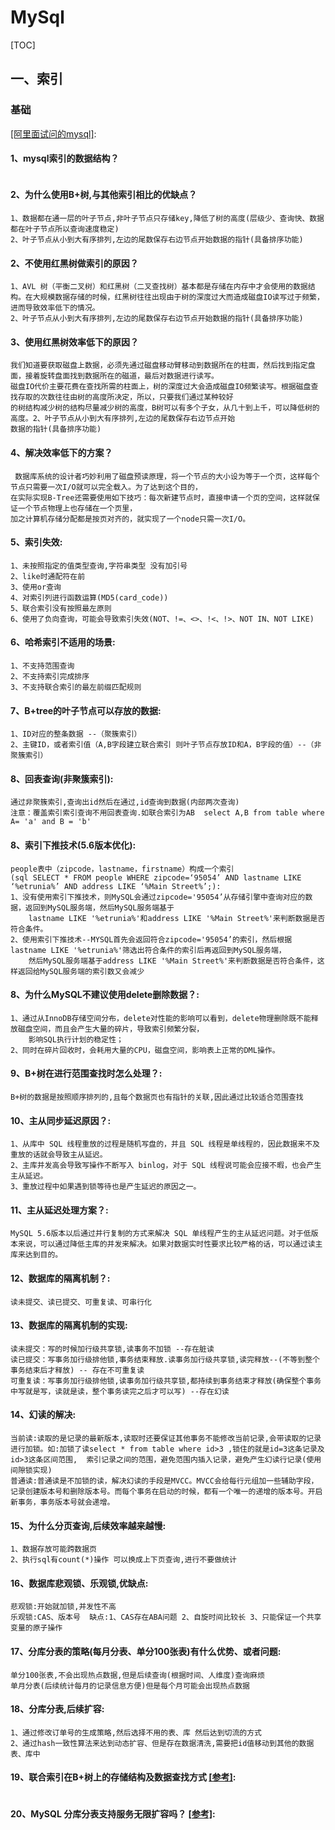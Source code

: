 # MySql
[TOC]

## 一、索引
### 基础
[[阿里面试问的mysql]](https://zhuanlan.zhihu.com/p/73204847):

#### 1、mysql索引的数据结构？
```

```
#### 2、为什么使用B+树,与其他索引相比的优缺点？
```
1、数据都在通一层的叶子节点,非叶子节点只存储key,降低了树的高度(层级少、查询快、数据都在叶子节点所以查询速度稳定)
2、叶子节点从小到大有序排列,左边的尾数保存右边节点开始数据的指针(具备排序功能)
```
#### 2、不使用红黑树做索引的原因？
```
1、AVL 树（平衡二叉树）和红黑树（二叉查找树）基本都是存储在内存中才会使用的数据结构。在大规模数据存储的时候，红黑树往往出现由于树的深度过大而造成磁盘IO读写过于频繁，进而导致效率低下的情况。
2、叶子节点从小到大有序排列,左边的尾数保存右边节点开始数据的指针(具备排序功能)
```
#### 3、使用红黑树效率低下的原因？
```
我们知道要获取磁盘上数据，必须先通过磁盘移动臂移动到数据所在的柱面，然后找到指定盘面，接着旋转盘面找到数据所在的磁道，最后对数据进行读写。
磁盘IO代价主要花费在查找所需的柱面上，树的深度过大会造成磁盘IO频繁读写。根据磁盘查找存取的次数往往由树的高度所决定，所以，只要我们通过某种较好
的树结构减少树的结构尽量减少树的高度，B树可以有多个子女，从几十到上千，可以降低树的高度。2、叶子节点从小到大有序排列,左边的尾数保存右边节点开始
数据的指针(具备排序功能)
```
#### 4、解决效率低下的方案？
```
 数据库系统的设计者巧妙利用了磁盘预读原理，将一个节点的大小设为等于一个页，这样每个节点只需要一次I/O就可以完全载入。为了达到这个目的，
在实际实现B-Tree还需要使用如下技巧：每次新建节点时，直接申请一个页的空间，这样就保证一个节点物理上也存储在一个页里，
加之计算机存储分配都是按页对齐的，就实现了一个node只需一次I/O。
```
#### 5、索引失效:
```
1、未按照指定的值类型查询,字符串类型 没有加引号
2、like时通配符在前
3、使用or查询
4、对索引列进行函数运算(MD5(card_code))
5、联合索引没有按照最左原则
6、使用了负向查询，可能会导致索引失效(NOT、!=、<>、!<、!>、NOT IN、NOT LIKE)
```
#### 6、哈希索引不适用的场景:
```
1、不支持范围查询 
2、不支持索引完成排序  
3、不支持联合索引的最左前缀匹配规则
```
#### 7、B+tree的叶子节点可以存放的数据:
```
1、ID对应的整条数据 --（聚簇索引）
2、主键ID，或者索引值（A,B字段建立联合索引 则叶子节点存放ID和A，B字段的值）--（非聚簇索引）
```

#### 8、回表查询(非聚簇索引):
```
通过非聚簇索引,查询出id然后在通过,id查询到数据(内部两次查询)
注意：覆盖索引索引查询不用回表查询.如联合索引为AB  select A,B from table where A= 'a' and B = 'b'
```
#### 8、索引下推技术(5.6版本优化):
```
people表中（zipcode，lastname，firstname）构成一个索引 
(sql SELECT * FROM people WHERE zipcode=‘95054’ AND lastname LIKE ‘%etrunia%’ AND address LIKE ‘%Main Street%’;): 
1、没有使用索引下推技术，则MySQL会通过zipcode='95054’从存储引擎中查询对应的数据，返回到MySQL服务端，然后MySQL服务端基于
    lastname LIKE '%etrunia%'和address LIKE '%Main Street%'来判断数据是否符合条件。
2、使用索引下推技术--MYSQL首先会返回符合zipcode='95054’的索引，然后根据lastname LIKE '%etrunia%'筛选出符合条件的索引后再返回到MySQL服务端，
    然后MySQL服务端基于address LIKE '%Main Street%'来判断数据是否符合条件，这样返回给MySQL服务端的索引数又会减少

```
#### 8、为什么MySQL不建议使用delete删除数据？:
```
1、通过从InnoDB存储空间分布，delete对性能的影响可以看到，delete物理删除既不能释放磁盘空间，而且会产生大量的碎片，导致索引频繁分裂，
    影响SQL执行计划的稳定性；
2、同时在碎片回收时，会耗用大量的CPU，磁盘空间，影响表上正常的DML操作。
```
#### 9、B+树在进行范围查找时怎么处理？:
```
B+树的数据是按照顺序排列的,且每个数据页也有指针的关联,因此通过比较适合范围查找
```
#### 10、主从同步延迟原因？:
```
1、从库中 SQL 线程重放的过程是随机写盘的，并且 SQL 线程是单线程的，因此数据来不及重放的话就会导致主从延迟。
2、主库并发高会导致写操作不断写入 binlog，对于 SQL 线程说可能会应接不暇，也会产生主从延迟。
3、重放过程中如果遇到锁等待也是产生延迟的原因之一。
```
#### 11、主从延迟处理方案？:
```
MySQL 5.6版本以后通过并行复制的方式来解决 SQL 单线程产生的主从延迟问题。对于低版本来说，可以通过降低主库的并发来解决。如果对数据实时性要求比较严格的话，可以通过读主库来达到目的。  
```
#### 12、数据库的隔离机制？:
```
读未提交、读已提交、可重复读、可串行化
```
#### 13、数据库的隔离机制的实现:
```
读未提交：写的时候加行级共享锁,读事务不加锁 --存在脏读    
读已提交：写事务加行级排他锁,事务结束释放.读事务加行级共享锁,读完释放--(不等到整个事务结束后才释放) -- 存在不可重复读
可重复读：写事务加行级排他锁,读事务加行级共享锁,都持续到事务结束才释放(确保整个事务中写就是写，读就是读，整个事务读完之后才可以写) --存在幻读
```
#### 14、幻读的解决:
```
当前读:读取的是记录的最新版本,读取时还要保证其他事务不能修改当前记录,会带读取的记录进行加锁。如:加锁了读select * from table where id>3 ,锁住的就是id=3这条记录及id>3这条区间范围,  索引记录之间的范围，避免范围内插入记录，避免产生幻读行记录(使用间隙锁实现)
普通读:普通读是不加锁的读，解决幻读的手段是MVCC。MVCC会给每行元组加一些辅助字段，记录创建版本号和删除版本号。而每个事务在启动的时候，都有一个唯一的递增的版本号。开启新事务，事务版本号就会递增。
```
#### 15、为什么分页查询,后续效率越来越慢:
```
1、数据存放可能跨数据页
2、执行sql有count(*)操作 可以换成上下页查询,进行不要做统计
```
#### 16、数据库悲观锁、乐观锁,优缺点:
```
悲观锁:开始就加锁,并发性不高
乐观锁:CAS、版本号  缺点:1、CAS存在ABA问题 2、自旋时间比较长 3、只能保证一个共享变量的原子操作
```
#### 17、分库分表的策略(每月分表、单分100张表)有什么优势、或者问题:
```
单分100张表,不会出现热点数据,但是后续查询(根据时间、人维度)查询麻烦
单月分表(后续统计每月的记录信息方便)但是每个月可能会出现热点数据
```

#### 18、分库分表,后续扩容:
```
1、通过修改订单号的生成策略,然后选择不用的表、库 然后达到切流的方式
2、通过hash一致性算法来达到动态扩容、但是存在数据清洗,需要把id值移动到其他的数据表、库中  
```
#### 19、联合索引在B+树上的存储结构及数据查找方式 [[参考]](https://juejin.cn/post/6844904073955639304):
```
```
#### 20、MySQL 分库分表支持服务无限扩容吗？ [[参考]](https://blog.csdn.net/wanghao112956/article/details/90695814):
```
```








    







      












